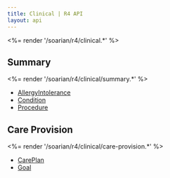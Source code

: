 ```yaml
---
title: Clinical | R4 API
layout: api
---
```


<%= render '/soarian/r4/clinical.*' %>

## Summary
<%= render '/soarian/r4/clinical/summary.*' %>

* [AllergyIntolerance](/soarian/r4/clinical/summary/allergy-intolerance)
* [Condition](/soarian/r4/clinical/summary/condition)
* [Procedure](/soarian/r4/clinical/summary/procedure)


## Care Provision
<%= render '/soarian/r4/clinical/care-provision.*' %>

* [CarePlan](/soarian/r4/clinical/care-provision/care-plan)
* [Goal](/soarian/r4/clinical/care-provision/goal)



